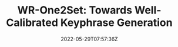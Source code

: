 ---
title: "WR-One2Set: Towards Well-Calibrated Keyphrase Generation"
authors:
- Binbin Xie
- Xiangpeng Wei
- Baosong Yang
- Huan Lin
- Jun Xie
- Xiaoli Wang
- Min Zhang
- Jinsong Su
author_notes:
- 
- 
- 
- 
- 
- 
- 
- "通讯作者"
date: "2022-05-29T07:57:36Z"
publishDate: "2025-05-29T07:57:36Z"
publication_types: [信息抽取]
publication: "**In Proc. of EMNLP 2022.** (CCF-B类)"
---